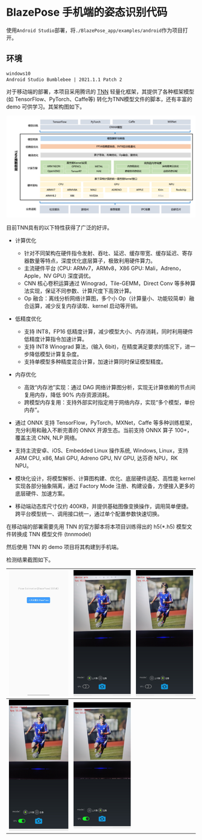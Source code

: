 # BlazePose 手机端的姿态识别代码

使用`Android Studio`部署，将`./BlazePose_app/examples/android`作为项目打开。

## 环境

```
windows10
Android Studio Bumblebee | 2021.1.1 Patch 2
```

对于移动端的部署，本项目采用腾讯的 [TNN](https://github.com/Tencent/TNN) 轻量化框架，其提供了各种框架模型 (如 TensorFlow、PyTorch、Caffe等) 转化为TNN模型文件的脚本，还有丰富的 demo 可供学习。其架构图如下。

![image](../piture/app1.jpg)

目前TNN具有的以下特性获得了广泛的好评。

+ 计算优化
    * 针对不同架构在硬件指令发射、吞吐、延迟、缓存带宽、缓存延迟、寄存器数量等特点，深度优化底层算子，极致利用硬件算力。
    * 主流硬件平台 (CPU: ARMv7，ARMv8，X86 GPU: Mali，Adreno，Apple，NV GPU) 深度调优。
    * CNN 核心卷积运算通过 Winograd，Tile-GEMM，Direct Conv 等多种算法实现，保证不同参数、计算尺度下高效计算。
    * Op 融合：离线分析网络计算图，多个小 Op（计算量小、功能较简单）融合运算，减少反复内存读取、kernel 启动等开销。

+ 低精度优化
    * 支持 INT8，FP16 低精度计算，减少模型大小、内存消耗，同时利用硬件低精度计算指令加速计算。
    * 支持 INT8 Winograd 算法，(输入 6bit)，在精度满足要求的情况下，进一步降低模型计算复杂度。
    * 支持单模型多种精度混合计算，加速计算同时保证模型精度。

+ 内存优化
    * 高效“内存池”实现：通过 DAG 网络计算图分析，实现无计算依赖的节点间复用内存，降低 90% 内存资源消耗。
    * 跨模型内存复用：支持外部实时指定用于网络内存，实现“多个模型，单份内存”。

+ 通过 ONNX 支持 TensorFlow，PyTorch，MXNet，Caffe 等多种训练框架，充分利用和融入不断完善的 ONNX 开源生态。当前支持 ONNX 算子 100+，覆盖主流 CNN, NLP 网络。

+ 支持主流安卓、iOS、Embedded Linux 操作系统, Windows, Linux，支持 ARM CPU, x86, Mali GPU, Adreno GPU, NV GPU, 达芬奇 NPU，RK NPU。

+ 模块化设计，将模型解析、计算图构建、优化、底层硬件适配、高性能 kernel 实现各部分抽象隔离，通过 Factory Mode 注册、构建设备，方便接入更多的底层硬件、加速方案。

+ 移动端动态库尺寸仅约 400KB，并提供基础图像变换操作，调用简单便捷。跨平台模型统一、调用接口统一，通过单个配置参数快速切换。

在移动端的部署需要先用 TNN 的官方脚本将本项目训练得出的 h5(*.h5) 模型文件转换成 TNN 模型文件 (tnnmodel)

然后使用 TNN 的 demo 项目将其构建到手机端。

检测结果截图如下。

![image](../piture/app2.jpg)|![image](../piture/app3.jpg)|![image](../piture/app4.jpg)
---|---|---
![image](../piture/app5.jpg)|![image](../piture/app6.jpg)